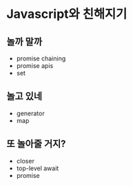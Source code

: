 # Javascript와 친해지기

## 놀까 말까

- promise chaining
- promise apis
- set

## 놀고 있네

- generator
- map

## 또 놀아줄 거지?

- closer
- top-level await
- promise
